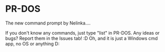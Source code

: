 # PR-DOS

The new command prompt by Nelinka....


If you don't know any commands, just type "list" in PR-DOS.
Any ideas or bugs? Report them in the Issues tab! :D
Oh, and it is just a Windows cmd app, no OS or anything D:

